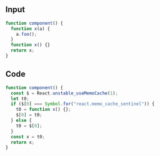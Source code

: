 
## Input

```javascript
function component() {
  function x(a) {
    a.foo();
  }
  function x() {}
  return x;
}

```

## Code

```javascript
function component() {
  const $ = React.unstable_useMemoCache(1);
  let t0;
  if ($[0] === Symbol.for("react.memo_cache_sentinel")) {
    t0 = function x() {};
    $[0] = t0;
  } else {
    t0 = $[0];
  }
  const x = t0;
  return x;
}

```
      